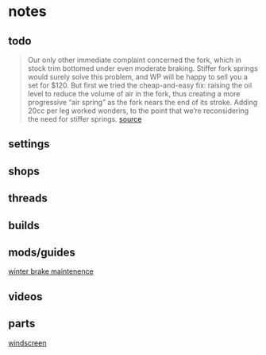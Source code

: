 # notes

## todo

> Our only other immediate complaint concerned the fork, which in stock trim
> bottomed under even moderate braking. Stiffer fork springs would surely solve
> this problem, and WP will be happy to sell you a set for $120. But first we
> tried the cheap-and-easy fix: raising the oil level to reduce the volume of
> air in the fork, thus creating a more progressive “air spring” as the fork
> nears the end of its stroke. Adding 20cc per leg worked wonders, to the point
> that we’re reconsidering the need for stiffer springs. [source][0]

## settings


## shops


## threads


## builds


## mods/guides

[winter brake maintenence][1]

## videos


## parts

[windscreen][2]


[0]: http://www.cycleworld.com/2016-triumph-tiger-800-xcx-adventure-bike-long-term-test-update#page-2
[1]: https://www.youtube.com/watch?v=iHeEw2t_ETM
[2]: https://madstad.com/collections/triumph/products/triumph-tiger-800-2011-up?variant=40614171598
